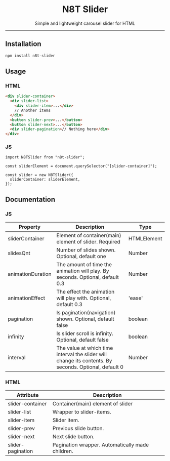 <h1 align="center">N8T Slider</h1>
<p align="center">Simple and lightweight carousel slider for HTML</p>

---

## Installation

```sh
npm install n8t-slider
```

## Usage

### HTML

```html
<div slider-container>
  <div slider-list>
    <div slider-item>...</div>
    // Another items
  </div>
  <button slider-prev>...</button>
  <button slider-next>...</button>
  <div slider-pagination>// Nothing here</div>
</div>
```

### JS

```JS
import N8TSlider from "n8t-slider";

const sliderElement = document.querySelector("[slider-container]");

const slider = new N8TSlider({
  sliderContainer: sliderElement,
});
```

## Documentation

### JS

<!-- prettier-ignore -->
| **Property**      | **Description**                                                                                                             | **Type**                                                                               |
|-------------------|-----------------------------------------------------------------------------------------------------------------------------|----------------------------------------------------------------------------------------|
| sliderContainer   | Element of container(main) element of slider. Required                                                                      | HTMLElement                                                                            |
| slidesQnt         | Number of slides shown. Optional, default one                                                                               | Number                                                                                 |
| animationDuration | The amount of time the animation will play. By seconds. Optional, default 0.3                                               | Number                                                                                 |
| animationEffect   | The effect the animation will play with. Optional, default 0.3                                                              | 'ease' | 'ease-in' | 'ease-out' | 'ease-in-out' | 'linear' | 'step-start' | 'step-end' |
| pagination        | Is pagination(navigation) shown. Optional, default false                                                                    | boolean                                                                                |
| infinity          | Is slider scroll is infinity. Optional, default false                                                                       | boolean                                                                                |
| interval          | The value at which time interval the slider will change its contents. By seconds. Optional, default 0 | Number                                                                                 |

### HTML

| **Attribute**     | **Description**                                  |
| ----------------- | ------------------------------------------------ |
| slider-container  | Container(main) element of slider                |
| slider-list       | Wrapper to slider-items.                         |
| slider-item       | Slider item.                                     |
| slider-prev       | Previous slide button.                           |
| slider-next       | Next slide button.                               |
| slider-pagination | Pagination wrapper. Automatically made children. |
